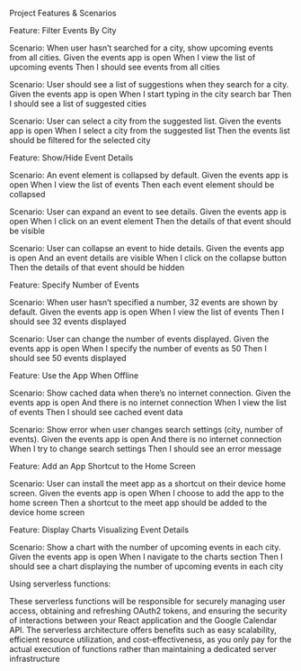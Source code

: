 Project Features & Scenarios

Feature: Filter Events By City

Scenario: When user hasn’t searched for a city, show upcoming events from all cities. Given the events app is open When I view the list of upcoming events Then I should see events from all cities

Scenario: User should see a list of suggestions when they search for a city. Given the events app is open When I start typing in the city search bar Then I should see a list of suggested cities

Scenario: User can select a city from the suggested list. Given the events app is open When I select a city from the suggested list Then the events list should be filtered for the selected city

Feature: Show/Hide Event Details

Scenario: An event element is collapsed by default. Given the events app is open When I view the list of events Then each event element should be collapsed

Scenario: User can expand an event to see details. Given the events app is open When I click on an event element Then the details of that event should be visible

Scenario: User can collapse an event to hide details. Given the events app is open And an event details are visible When I click on the collapse button Then the details of that event should be hidden

Feature: Specify Number of Events

Scenario: When user hasn’t specified a number, 32 events are shown by default. Given the events app is open When I view the list of events Then I should see 32 events displayed

Scenario: User can change the number of events displayed. Given the events app is open When I specify the number of events as 50 Then I should see 50 events displayed

Feature: Use the App When Offline

Scenario: Show cached data when there’s no internet connection. Given the events app is open And there is no internet connection When I view the list of events Then I should see cached event data

Scenario: Show error when user changes search settings (city, number of events). Given the events app is open And there is no internet connection When I try to change search settings Then I should see an error message

Feature: Add an App Shortcut to the Home Screen

Scenario: User can install the meet app as a shortcut on their device home screen. Given the events app is open When I choose to add the app to the home screen Then a shortcut to the meet app should be added to the device home screen

Feature: Display Charts Visualizing Event Details

Scenario: Show a chart with the number of upcoming events in each city. Given the events app is open When I navigate to the charts section Then I should see a chart displaying the number of upcoming events in each city

Using serverless functions:

These serverless functions will be responsible for securely managing user access, obtaining and refreshing OAuth2 tokens, and ensuring the security of interactions between your React application and the Google Calendar API. The serverless architecture offers benefits such as easy scalability, efficient resource utilization, and cost-effectiveness, as you only pay for the actual execution of functions rather than maintaining a dedicated server infrastructure